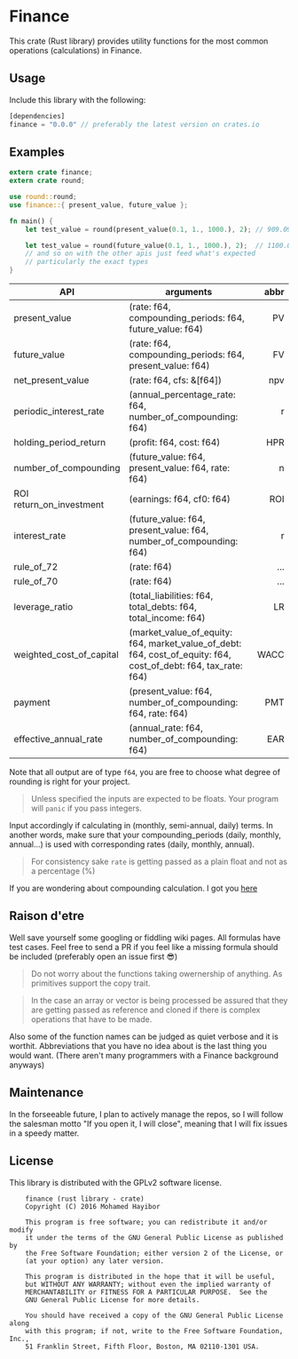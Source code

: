 # Finance

This crate (Rust library) provides utility functions for the most common operations (calculations) in Finance.

## Usage

Include this library with the following:
```rust
[dependencies]
finance = "0.0.0" // preferably the latest version on crates.io
```
## Examples
```rust
extern crate finance;
extern crate round;

use round::round;
use finance::{ present_value, future_value };

fn main() {
    let test_value = round(present_value(0.1, 1., 1000.), 2); // 909.09

    let test_value = round(future_value(0.1, 1., 1000.), 2);  // 1100.00
    // and so on with the other apis just feed what's expected
    // particularly the exact types
}

```

| API | arguments | abbr |
|-----|--------|--------:|
| present_value | (rate: f64, compounding_periods: f64, future_value: f64) | PV |
| future_value | (rate: f64, compounding_periods: f64, present_value: f64) | FV |
| net_present_value | (rate: f64, cfs: &[f64]) | npv |
| periodic_interest_rate | (annual_percentage_rate: f64, number_of_compounding: f64) | r |
| holding_period_return | (profit: f64, cost: f64) | HPR |
| number_of_compounding | (future_value: f64, present_value: f64, rate: f64) | n |
| ROI return_on_investment | (earnings: f64, cf0: f64) | ROI |
| interest_rate | (future_value: f64, present_value: f64, number_of_compounding: f64) | r |
| rule_of_72 | (rate: f64) | ... |
| rule_of_70 | (rate: f64) | ... |
| leverage_ratio | (total_liabilities: f64, total_debts: f64, total_income: f64) | LR |
| weighted_cost_of_capital | (market_value_of_equity: f64, market_value_of_debt: f64, cost_of_equity: f64, cost_of_debt: f64, tax_rate: f64) | WACC |
| payment | (present_value: f64, number_of_compounding: f64, rate: f64) | PMT |
| effective_annual_rate | (annual_rate: f64, number_of_compounding: f64) | EAR |

Note that all output are of type `f64`, you are free to choose what degree of rounding is right for your project.

> Unless specified the inputs are expected to be floats. Your program will `panic` if you pass integers.

Input accordingly if calculating in (monthly, semi-annual, daily) terms. In another words, make sure that your compounding_periods (daily, monthly, annual...) is used with corresponding rates (daily, monthly, annual).

> For consistency sake `rate` is getting passed as a plain float and not as a percentage (%)

If you are wondering about compounding calculation. I got you [here](https://github.com/mohamedhayibor/rust_compound)

## Raison d'etre

Well save yourself some googling or fiddling wiki pages. All formulas have test cases. Feel free to send a PR if you feel like a missing formula should be included (preferably open an issue first :sunglasses:)

> Do not worry about the functions taking owernership of anything. As primitives support the copy trait.

> In the case an array or vector is being processed be assured that they are getting passed as reference and cloned if there is complex operations that have to be made.

Also some of the function names can be judged as quiet verbose and it is worthit. Abbreviations that you have no idea about is the last thing you would want. (There aren't many programmers with a Finance background anyways)

## Maintenance

In the forseeable future, I plan to actively manage the repos, so I will follow the salesman motto "If you open it, I will close", meaning that I will fix issues in a speedy matter.

## License

This library is distributed with the GPLv2 software license.

```
    finance (rust library - crate)
    Copyright (C) 2016 Mohamed Hayibor

    This program is free software; you can redistribute it and/or modify
    it under the terms of the GNU General Public License as published by
    the Free Software Foundation; either version 2 of the License, or
    (at your option) any later version.

    This program is distributed in the hope that it will be useful,
    but WITHOUT ANY WARRANTY; without even the implied warranty of
    MERCHANTABILITY or FITNESS FOR A PARTICULAR PURPOSE.  See the
    GNU General Public License for more details.

    You should have received a copy of the GNU General Public License along
    with this program; if not, write to the Free Software Foundation, Inc.,
    51 Franklin Street, Fifth Floor, Boston, MA 02110-1301 USA.
```
